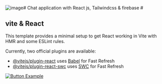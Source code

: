 ![image](https://github.com/Usamaboudakhair/chat-app/assets/109860129/bbb5e483-d305-4ed5-9577-0fae8c08d65f)# Chat application with React js, Tailwindcss & firebase #


[Button Example]:(https://static-00.iconduck.com/assets.00/chat-icon-512x512-xm7da9ok.png)
## vite & React
This template provides a minimal setup to get React working in Vite with HMR and some ESLint rules.

Currently, two official plugins are available:

- [@vitejs/plugin-react](https://github.com/vitejs/vite-plugin-react/blob/main/packages/plugin-react/README.md) uses [Babel](https://babeljs.io/) for Fast Refresh
- [@vitejs/plugin-react-swc](https://github.com/vitejs/vite-plugin-react-swc) uses [SWC](https://swc.rs/) for Fast Refresh

[![Button Example]](https://chat-app-r6ji.onrender.com/)


